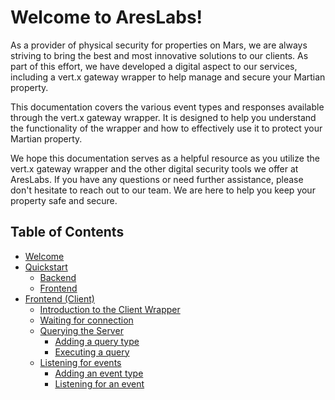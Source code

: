 # Welcome to AresLabs!

As a provider of physical security for properties on Mars, we are always striving to bring the best and most innovative
solutions to our clients. As part of this effort, we have developed a digital aspect to our services, including a vert.x
gateway wrapper to help manage and secure your Martian property.

This documentation covers the various event types and responses available through the vert.x gateway wrapper. It is
designed to help you understand the functionality of the wrapper and how to effectively use it to protect your Martian
property.

We hope this documentation serves as a helpful resource as you utilize the vert.x gateway wrapper and the other digital
security tools we offer at AresLabs. If you have any questions or need further assistance, please don't hesitate to
reach out to our team. We are here to help you keep your property safe and secure.

## Table of Contents

- [Welcome](home)
- [Quickstart](quickstart)
    - [Backend](quickstart#backend-java-and-gradle)
    - [Frontend](quickstart#frontend-node)
- [Frontend (Client)](client)
    - [Introduction to the Client Wrapper](client#introduction-to-the-client-wrapper)
    - [Waiting for connection](client#waiting-for-connection)
    - [Querying the Server](client#querying-the-server)
        - [Adding a query type](client#adding-a-query-type)
        - [Executing a query](client#executing-a-query)
    - [Listening for events](client#listening-for-events)
        - [Adding an event type](client#adding-an-event-type)
        - [Listening for an event](client#listening-for-an-event)
